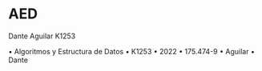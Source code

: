 # AED
Dante Aguilar K1253

• Algoritmos y Estructura de Datos
• K1253
• 2022
• 175.474-9
• Aguilar
• Dante

